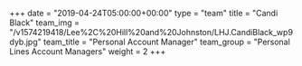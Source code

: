 +++
date = "2019-04-24T05:00:00+00:00"
type = "team"
title = "Candi Black"
team_img = "/v1574219418/Lee%2C%20Hill%20and%20Johnston/LHJ.CandiBlack_wp9dyb.jpg"
team_title = "Personal Account Manager"
team_group = "Personal Lines Account Managers"
weight = 2
+++